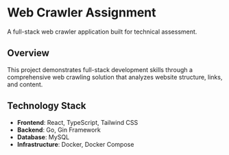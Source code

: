 # Web Crawler Assignment

A full-stack web crawler application built for technical assessment.

## Overview

This project demonstrates full-stack development skills through a comprehensive web crawling solution that analyzes website structure, links, and content.

## Technology Stack

- **Frontend**: React, TypeScript, Tailwind CSS
- **Backend**: Go, Gin Framework
- **Database**: MySQL
- **Infrastructure**: Docker, Docker Compose
